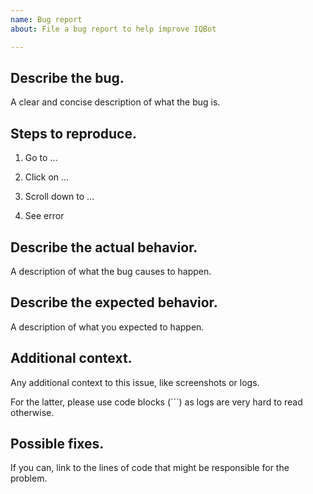 ```yaml
---
name: Bug report
about: File a bug report to help improve IQBot

---
```


## Describe the bug.

A clear and concise description of what the bug is.

## Steps to reproduce.

1. Go to ...

2. Click on ...

3. Scroll down to ...

4. See error

## Describe the actual behavior.

A description of what the bug causes to happen.

## Describe the expected behavior.

A description of what you expected to happen.

## Additional context.

Any additional context to this issue, like screenshots or logs.

For the latter, please use code blocks (```) as logs are very
hard to read otherwise.

## Possible fixes.

If you can, link to the lines of code that might be responsible
for the problem.
